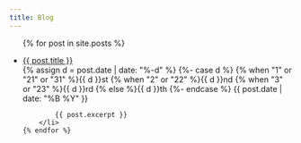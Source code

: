 ```yaml
---
title: Blog
---
```


<ul>
    {% for post in site.posts %}
        <li>
            <p><a href="{{ post.url }}">{{ post.title }}</a><br>
            {% assign d = post.date | date: "%-d" %}
            {%- case d %}
            {% when "1" or "21" or "31" %}{{ d }}st
                {% when "2" or "22" %}{{ d }}nd
                {% when "3" or "23" %}{{ d }}rd
                {% else %}{{ d }}th
            {%- endcase %} {{ post.date | date: "%B %Y" }}</p>

            {{ post.excerpt }}
        </li>
    {% endfor %}
</ul>
